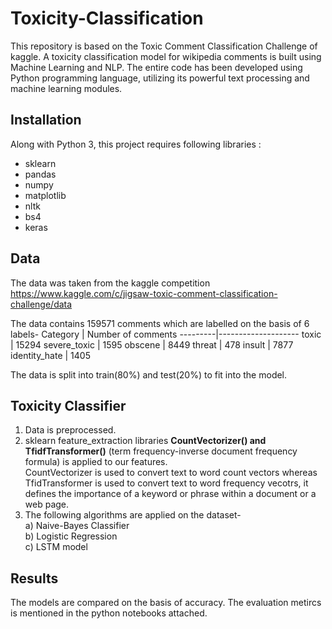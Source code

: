 # Toxicity-Classification
This repository is based on the Toxic Comment Classification Challenge of kaggle. A toxicity classification model for wikipedia comments is built using Machine Learning and NLP. The entire code has been developed using Python programming language, utilizing its powerful text processing and machine learning modules.

## Installation
Along with Python 3, this project requires following libraries :
  * sklearn
  * pandas
  * numpy
  * matplotlib
  * nltk
  * bs4
  * keras
  
## Data 
  The data was taken from the kaggle competition <https://www.kaggle.com/c/jigsaw-toxic-comment-classification-challenge/data>

  The data contains 159571 comments which are labelled on the basis of 6 labels-
  Category | Number of comments
  ---------|--------------------
  toxic | 15294
  severe_toxic | 1595
  obscene | 8449
  threat | 478
  insult | 7877
  identity_hate | 1405

  The data is split into train(80%) and test(20%) to fit into the model.

## Toxicity Classifier
  1. Data is preprocessed.
  2. sklearn feature_extraction libraries __CountVectorizer() and TfidfTransformer()__ (term frequency-inverse document frequency formula) is applied to our features. <br/>
  CountVectorizer is used to convert text to word count vectors whereas TfidTransformer is used to convert text to word frequency vecotrs, it defines the importance of a keyword or phrase within a document or a web page.
  3. The following algorithms are applied on the dataset- <br/>
      a) Naive-Bayes Classifier <br/>
      b) Logistic Regression <br/>
      c) LSTM model
      
## Results 
The models are compared on the basis of accuracy. 
The evaluation metircs is mentioned in the python notebooks attached.
